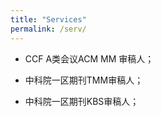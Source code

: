 ```yaml
---
title: "Services"
permalink: /serv/
---
```



* CCF A类会议ACM MM 审稿人；

* 中科院一区期刊TMM审稿人；

* 中科院一区期刊KBS审稿人；





